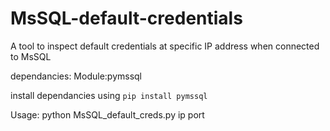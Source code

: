 # MsSQL-default-credentials
A tool to inspect default credentials at specific IP address when connected to MsSQL

dependancies: Module:pymssql

install dependancies using 
`pip install pymssql`

Usage: python MsSQL_default_creds.py ip port
